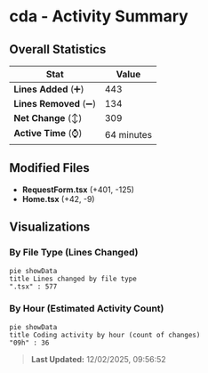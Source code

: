 # cda - Activity Summary 

## Overall Statistics

| Stat                   | Value                                                             |
| ---------------------- | ----------------------------------------------------------------- |
| **Lines Added** (➕)   | 443                                          |
| **Lines Removed** (➖) | 134                                        |
| **Net Change** (↕)    | 309                |
| **Active Time** (⌚)   | 64 minutes |


## Modified Files
- **RequestForm.tsx** (+401, -125)
- **Home.tsx** (+42, -9)

## Visualizations

### By File Type (Lines Changed)

```mermaid
pie showData
title Lines changed by file type
".tsx" : 577
```

### By Hour (Estimated Activity Count)

```mermaid
pie showData
title Coding activity by hour (count of changes)
"09h" : 36
```


> **Last Updated:** 12/02/2025, 09:56:52